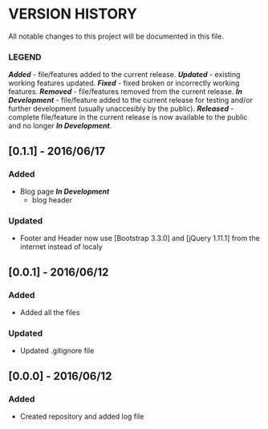 # VERSION HISTORY
All notable changes to this project will be documented in this file.

### LEGEND
**_Added_** - file/features added to the current release.
**_Updated_** - existing working features updated.
**_Fixed_** - fixed broken or incorrectly working features.
**_Removed_** - file/features removed from the current release.
**_In Development_** - file/feature added to the current release for testing and/or further development (usually unaccesibly by the public).
**_Released_** - complete file/feature in the current release is now available to the public and no longer **_In Development_**.

## [0.1.1] - 2016/06/17
### Added
- Blog page **_In Development_** 
	- blog header

### Updated
- Footer and Header now use [Bootstrap 3.3.0] and [jQuery 1.11.1] from the internet instead of localy

## [0.0.1] - 2016/06/12
### Added
- Added all the files

### Updated
- Updated .gitignore file

## [0.0.0] - 2016/06/12
### Added
- Created repository and added log file